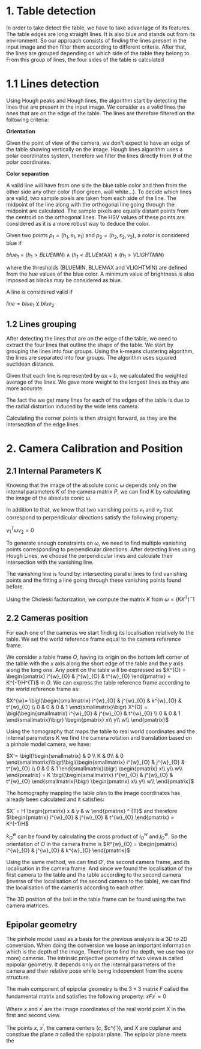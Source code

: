 


# 1. Table detection

In order to take detect the table, we have to take advantage of its features. The table edges are long straight lines. It is also blue and stands out from its environment. So our approach consists of finding the lines present in the input image and then filter them according to different criteria. After that, the lines are grouped depending on which side of the table they belong to. From this group of lines, the four sides of the table is calculated

# 1.1 Lines detection

Using Hough peaks and Hough lines, the algorithm start by detecting the lines that are present in the input image. We consider as a valid lines the ones that are on the edge of the table. The lines are therefore filtered on the following criteria:

**Orientation**

Given the point of view of the camera, we don't expect to have an edge of the table showing vertically on the image. Hough lines algorithm uses a polar coordinates system, therefore we filter the lines directly from $\theta$ of the polar coordinates.

**Color separation**

A valid line will have from one side the blue table color and then from the other side any other color (floor green, wall white...). To decide which lines are valid, two sample pixels are taken from each side of the line. The midpoint of the line along with the orthogonal line going through the midpoint are calculated. The sample pixels are equally distant points from the centroid on the orthogonal lines. The HSV values of these points are considered as it is a more robust way to deduce the color.

Given two points $p_{1} = (h_{1}, s_{1}, v_{1})$ and $p_{2} = (h_{2}, s_{2}, v_{2})$, a color is considered blue if

$blue_{1} = (h_{1} > BLUEMIN) \wedge (h_{1} < BLUEMAX) \wedge (h_{1} > VLIGHTMIN)$

where the thresholds (BLUEMIN, BLUEMAX and VLIGHTMIN) are defined from the hue values of the blue color. A minimum value of brightness is also imposed as blacks may be considered as blue.

A line is considered valid if

$line = blue_{1} \veebar blue_{2}$  

## 1.2 Lines grouping

After detecting the lines that are on the edge of the table, we need to extract the four lines that outline the shape of the table. We start by grouping the lines into four groups. Using the k-means clustering algorithm, the lines are separated into four groups. The algorithm uses squared euclidean distance.

Given that each line is represented by $ax + b$, we calculated the weighted average of the lines. We gave more weight to the longest lines as they are more accurate.

The fact the we get many lines for each of the edges of the table is due to the radial distortion induced by the wide lens camera.

Calculating the corner points is then straight forward, as they are the intersection of the edge lines.

# 2. Camera Calibration and Position

## 2.1 Internal Parameters K

Knowing that the image of the absolute conic $\omega$ depends only on the internal parameters $K$ of the camera matrix $P$, we can find $K$ by calculating the image of the absolute conic $\omega$.

In addition to that, we know that two vanishing points $v_{1}$ and $v_{2}$ that correspond to perpendicular directions satisfy the following property:

$v_{1}^T\omega v_{2} = 0$

To generate enough constraints on $\omega$, we need to find multiple vanishing points corresponding to perpendicular directions. After detecting lines using Hough Lines, we choose the perpendicular lines and calculate their intersection with the vanishing line.

The vanishing line is found by: intersecting parallel lines to find vanishing points and the fitting a line going through these vanishing points found before.

Using the Choleski factorization, we compute the matrix $K$ from $\omega = (KK^T)^-1$

## 2.2 Cameras position

For each one of the cameras we start finding its localisation relatively to the table. We set the world reference frame equal to the camera reference frame.

We consider a table frame $O$, having its origin on the bottom left corner of the table with the $x$ axis along the short edge of the table and the $y$ axis along the long one. Any point on the table will be expressed as $X^{O} = \begin{pmatrix}
i^{w}_{O} & j^{w}_{O} & t^{w}_{O}
\end{pmatrix} = K^{-1}H^{T}$ in $O$. We can express the table reference frame according to the world reference frame as:

$X^{w}= \bigl(\begin{smallmatrix}
i^{w}_{O} & j^{w}_{O}  & k^{w}_{O} & t^{w}_{O} \\
0 & 0 & 0 & 1  
\end{smallmatrix}\bigr) X^{O}  =  \bigl(\begin{smallmatrix}
i^{w}_{O} & j^{w}_{O} & t^{w}_{O} \\
0 & 0 & 1  
\end{smallmatrix}\bigr) \begin{pmatrix}
x\\
y\\
w\\
\end{pmatrix}$

Using the homography that maps the table to real world coordinates and the internal parameters K we find the camera rotation and translation based on a pinhole model camera, we have:

$X'= \bigl(\begin{smallmatrix}
 & 0 \\
K &  0\\
 &  0
\end{smallmatrix}\bigr)\bigl(\begin{smallmatrix}
i^{w}_{O} & j^{w}_{O} & t^{w}_{O} \\
0 & 0 & 1  
\end{smallmatrix}\bigr) \begin{pmatrix}
x\\
y\\
w\\
\end{pmatrix} = K \bigl(\begin{smallmatrix}
i^{w}_{O} & j^{w}_{O} & t^{w}_{O}
\end{smallmatrix}\bigr)
 \begin{pmatrix}
x\\
y\\
w\\
\end{pmatrix}$

The homography mapping the table plan to the image coordinates has already been calculated and it satisfies:

$X' = H \begin{pmatrix}
x & y & w
\end{pmatrix} ^ {T}$ and therefore $\begin{pmatrix}
i^{w}_{O} & j^{w}_{O} & t^{w}_{O}
\end{pmatrix} = K^{-1}H$

$k^{w}_{O}$ can be found by calculating the cross product of $i^{w}_{O}$ and $j^{w}_{O}$. So the orientation of $O$ in the camera frame is $R^{w}_{O} = \begin{pmatrix} i^{w}_{O} & j^{w}_{O} & k^{w}_{O} \end{pmatrix}$

Using the same method, we can find $O'$, the second camera frame, and its localisation in the camera frame. And since we found the localisation of the first camera to the table and the table according to the second camera (inverse of the localisation of the second camera to the table), we can find the localisation of the cameras according to each other.

The 3D position of the ball in the table frame can be found using the two camera matrices.

## Epipolar geometry

The pinhole model used as a basis for the previous analysis is a 3D to 2D conversion. When doing the conversion we loose an important information which is the depth of the image. Therefore to find the depth, we use two (or more) cameras. The intrinsic projective geometry of two views is called epipolar geometry. It depends only on the internal parameters of the camera and their relative pose while being independent from the scene structure.

The main component of epipolar geometry is the $3\times 3$ matrix $F$ called the fundamental matrix and satisfies the following property:
$xFx^{'}=0$

Where $x$ and $x^{'}$ are the image coordinates of the real world point $X$ in the first and second view.

The points $x$, $x^{'}$, the camera centers ($c$, $c^{'}), and $X$ are coplanar and constitue the plane $\pi$ called the epipolar plane. The epipolar plane meets the 
